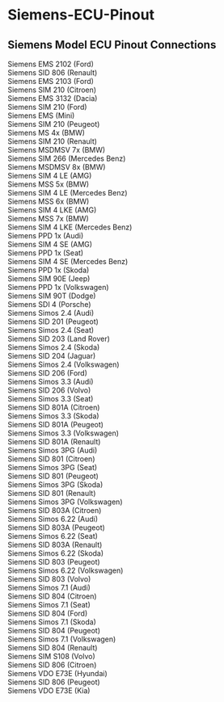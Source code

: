 # Siemens-ECU-Pinout
## Siemens Model ECU Pinout Connections

Siemens EMS 2102 (Ford)</br>
Siemens SID 806 (Renault)</br>
Siemens EMS 2103 (Ford)</br>
Siemens SIM 210 (Citroen)</br>
Siemens EMS 3132 (Dacia)</br>
Siemens SIM 210 (Ford)</br>
Siemens EMS (Mini)</br>
Siemens SIM 210 (Peugeot)</br>
Siemens MS 4x (BMW)</br>
Siemens SIM 210 (Renault)</br>
Siemens MSDMSV 7x (BMW)</br>
Siemens SIM 266 (Mercedes Benz)</br>
Siemens MSDMSV 8x (BMW)</br>
Siemens SIM 4 LE (AMG)</br>
Siemens MSS 5x (BMW)</br>
Siemens SIM 4 LE (Mercedes Benz)</br>
Siemens MSS 6x (BMW)</br>
Siemens SIM 4 LKE (AMG)</br>
Siemens MSS 7x (BMW)</br>
Siemens SIM 4 LKE (Mercedes Benz)</br>
Siemens PPD 1x (Audi)</br>
Siemens SIM 4 SE (AMG)</br>
Siemens PPD 1x (Seat)</br>
Siemens SIM 4 SE (Mercedes Benz)</br>
Siemens PPD 1x (Skoda)</br>
Siemens SIM 90E (Jeep)</br>
Siemens PPD 1x (Volkswagen)</br>
Siemens SIM 90T (Dodge)</br>
Siemens SDI 4 (Porsche)</br>
Siemens Simos 2.4 (Audi)</br>
Siemens SID 201 (Peugeot)</br>
Siemens Simos 2.4 (Seat)</br>
Siemens SID 203 (Land Rover)</br>
Siemens Simos 2.4 (Skoda)</br>
Siemens SID 204 (Jaguar)</br>
Siemens Simos 2.4 (Volkswagen)</br>
Siemens SID 206 (Ford)</br>
Siemens Simos 3.3 (Audi)</br>
Siemens SID 206 (Volvo)</br>
Siemens Simos 3.3 (Seat)</br>
Siemens SID 801A (Citroen)</br>
Siemens Simos 3.3 (Skoda)</br>
Siemens SID 801A (Peugeot)</br>
Siemens Simos 3.3 (Volkswagen)</br>
Siemens SID 801A (Renault)</br>
Siemens Simos 3PG (Audi)</br>
Siemens SID 801 (Citroen)</br>
Siemens Simos 3PG (Seat)</br>
Siemens SID 801 (Peugeot)</br>
Siemens Simos 3PG (Skoda)</br>
Siemens SID 801 (Renault)</br>
Siemens Simos 3PG (Volkswagen)</br>
Siemens SID 803A (Citroen)</br>
Siemens Simos 6.22 (Audi)</br>
Siemens SID 803A (Peugeot)</br>
Siemens Simos 6.22 (Seat)</br>
Siemens SID 803A (Renault)</br>
Siemens Simos 6.22 (Skoda)</br>
Siemens SID 803 (Peugeot)</br>
Siemens Simos 6.22 (Volkswagen)</br>
Siemens SID 803 (Volvo)</br>
Siemens Simos 7.1 (Audi)</br>
Siemens SID 804 (Citroen)</br>
Siemens Simos 7.1 (Seat)</br>
Siemens SID 804 (Ford)</br>
Siemens Simos 7.1 (Skoda)</br>
Siemens SID 804 (Peugeot)</br>
Siemens Simos 7.1 (Volkswagen)</br>
Siemens SID 804 (Renault)</br>
Siemens SIM S108 (Volvo)</br>
Siemens SID 806 (Citroen)</br>
Siemens VDO E73E (Hyundai)</br>
Siemens SID 806 (Peugeot)</br>
Siemens VDO E73E (Kia)</br>

